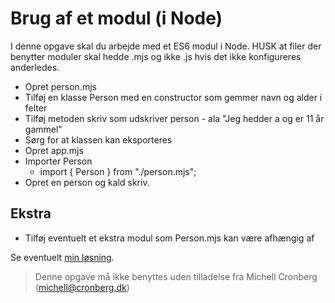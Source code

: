 # Brug af et modul (i Node)

I denne opgave skal du arbejde med et ES6 modul i Node. HUSK at filer der benytter moduler skal hedde .mjs og ikke .js hvis det ikke konfigureres anderledes.

- Opret person.mjs
- Tilføj en klasse Person med en constructor som gemmer navn og alder i felter
- Tilføj metoden skriv som udskriver person - ala "Jeg hedder a og er 11 år gammel"
- Sørg for at klassen kan eksporteres
- Opret app.mjs
- Importer Person
  - import { Person } from "./person.mjs";
- Opret en person og kald skriv.

## Ekstra

- Tilføj eventuelt et ekstra modul som Person.mjs kan være afhængig af

Se eventuelt [min løsning](../app.js).

> Denne opgave må ikke benyttes uden tilladelse fra Michell Cronberg (michell@cronberg.dk)
